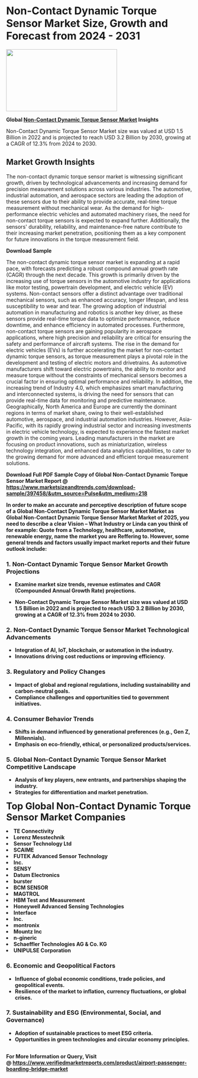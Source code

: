 <H1>Non-Contact Dynamic Torque Sensor Market Size, Growth and Forecast from 2024 - 2031</H1><img class="aligncenter size-medium wp-image-584254" src="https://thirdeyenews.in/wp-content/uploads/2024/09/Global-Market-Research-300x168.jpeg" alt="" width="300" height="168" /><p><strong>Global&nbsp;<a href="https://www.marketsizeandtrends.com/download-sample/397458/&amp;utm_source=Pulse&amp;utm_medium=218">Non-Contact Dynamic Torque Sensor Market</a> Insights</strong></p><p>Non-Contact Dynamic Torque Sensor Market size was valued at USD 1.5 Billion in 2022 and is projected to reach USD 3.2 Billion by 2030, growing at a CAGR of 12.3% from 2024 to 2030.</p><p><h2>Market Growth Insights</h2> <p>The non-contact dynamic torque sensor market is witnessing significant growth, driven by technological advancements and increasing demand for precision measurement solutions across various industries. The automotive, industrial automation, and aerospace sectors are leading the adoption of these sensors due to their ability to provide accurate, real-time torque measurement without mechanical wear. As the demand for high-performance electric vehicles and automated machinery rises, the need for non-contact torque sensors is expected to expand further. Additionally, the sensors' durability, reliability, and maintenance-free nature contribute to their increasing market penetration, positioning them as a key component for future innovations in the torque measurement field.</p> <p><strong>Download Sample</strong></p> <p>The non-contact dynamic torque sensor market is expanding at a rapid pace, with forecasts predicting a robust compound annual growth rate (CAGR) through the next decade. This growth is primarily driven by the increasing use of torque sensors in the automotive industry for applications like motor testing, powertrain development, and electric vehicle (EV) systems. Non-contact sensors offer a distinct advantage over traditional mechanical sensors, such as enhanced accuracy, longer lifespan, and less susceptibility to wear and tear. The growing adoption of industrial automation in manufacturing and robotics is another key driver, as these sensors provide real-time torque data to optimize performance, reduce downtime, and enhance efficiency in automated processes. Furthermore, non-contact torque sensors are gaining popularity in aerospace applications, where high precision and reliability are critical for ensuring the safety and performance of aircraft systems. The rise in the demand for electric vehicles (EVs) is further accelerating the market for non-contact dynamic torque sensors, as torque measurement plays a pivotal role in the development and testing of electric motors and drivetrains. As automotive manufacturers shift toward electric powertrains, the ability to monitor and measure torque without the constraints of mechanical sensors becomes a crucial factor in ensuring optimal performance and reliability. In addition, the increasing trend of Industry 4.0, which emphasizes smart manufacturing and interconnected systems, is driving the need for sensors that can provide real-time data for monitoring and predictive maintenance. Geographically, North America and Europe are currently the dominant regions in terms of market share, owing to their well-established automotive, aerospace, and industrial automation industries. However, Asia-Pacific, with its rapidly growing industrial sector and increasing investments in electric vehicle technology, is expected to experience the fastest market growth in the coming years. Leading manufacturers in the market are focusing on product innovations, such as miniaturization, wireless technology integration, and enhanced data analytics capabilities, to cater to the growing demand for more advanced and efficient torque measurement solutions. <p><strong></p><p><span class=""><strong>Download Full PDF Sample Copy of Global Non-Contact Dynamic Torque Sensor Market Report</strong> @ <a href="https://www.marketsizeandtrends.com/download-sample/397458/&amp;utm_source=Pulse&amp;utm_medium=218" target="_blank">https://www.marketsizeandtrends.com/download-sample/397458/&amp;utm_source=Pulse&amp;utm_medium=218</a></span></p><p>In order to make an accurate and perceptive description of future scope of a Global&nbsp;Non-Contact Dynamic Torque Sensor Market Market as Global&nbsp;Non-Contact Dynamic Torque Sensor Market Market of 2025, you need to describe a clear Vision &ndash; What Industry or Linda can you think of for example: Quote from a Technology, healthcare, automotive, renewable energy, name the market you are Reffering to. However, some general trends and factors usually impact market reports and their future outlook include:</p><h3>1.&nbsp;<strong>Non-Contact Dynamic Torque Sensor Market Growth Projections</strong></h3><ul><li>Examine market size trends, revenue estimates and CAGR (Compounded Annual Growth Rate) projections.</li><li><p>Non-Contact Dynamic Torque Sensor Market size was valued at USD 1.5 Billion in 2022 and is projected to reach USD 3.2 Billion by 2030, growing at a CAGR of 12.3% from 2024 to 2030.</p></li></ul><h3>2.&nbsp;<strong>Non-Contact Dynamic Torque Sensor Market Technological Advancements</strong></h3><ul><li>Integration of AI, IoT, blockchain, or automation in the industry.</li><li>Innovations driving cost reductions or improving efficiency.</li></ul><h3>3.&nbsp;<strong>Regulatory and Policy Changes</strong></h3><ul><li>Impact of global and regional regulations, including sustainability and carbon-neutral goals.</li><li>Compliance challenges and opportunities tied to government initiatives.</li></ul><h3>4.&nbsp;<strong>Consumer Behavior Trends</strong></h3><ul><li>Shifts in demand influenced by generational preferences (e.g., Gen Z, Millennials).</li><li>Emphasis on eco-friendly, ethical, or personalized products/services.</li></ul><h3>5.&nbsp;<strong>Global Non-Contact Dynamic Torque Sensor Market Competitive Landscape</strong></h3><ul><li>Analysis of key players, new entrants, and partnerships shaping the industry.</li><li>Strategies for differentiation and market penetration.</li></ul><p data-pm-slice="1 1 []"><span style="color: inherit; font-family: inherit; font-size: 25px;">Top Global Non-Contact Dynamic Torque Sensor Market Companies</span></p><div class="" data-test-id=""><p><li>TE Connectivity</li><li> Lorenz Messtechnik</li><li> Sensor Technology Ltd</li><li> SCAIME</li><li> FUTEK Advanced Sensor Technology</li><li> Inc.</li><li> SENSY</li><li> Datum Electronics</li><li> burster</li><li> BCM SENSOR</li><li> MAGTROL</li><li> HBM Test and Measurement</li><li> Honeywell Advanced Sensing Technologies</li><li> Interface</li><li> Inc.</li><li> montronix</li><li> Mountz Inc</li><li> n-gineric</li><li> Schaeffler Technologies AG & Co. KG</li><li> UNIPULSE Corporation</li></p></div><h3>6.&nbsp;<strong>Economic and Geopolitical Factors</strong></h3><ul><li>Influence of global economic conditions, trade policies, and geopolitical events.</li><li>Resilience of the market to inflation, currency fluctuations, or global crises.</li></ul><h3>7.&nbsp;<strong>Sustainability and ESG (Environmental, Social, and Governance)</strong></h3><ul><li>Adoption of sustainable practices to meet ESG criteria.</li><li>Opportunities in green technologies and circular economy principles.</li></ul><h2><strong style="font-size: 14px;">For More Information or Query, Visit @&nbsp;</strong><a style="background-color: #ffffff; font-size: 14px;" href="https://www.marketsizeandtrends.com/report/non-contact-dynamic-torque-sensor-market/" target="_blank">https://www.verifiedmarketreports.com/product/airport-passenger-boarding-bridge-market</a></h2>
